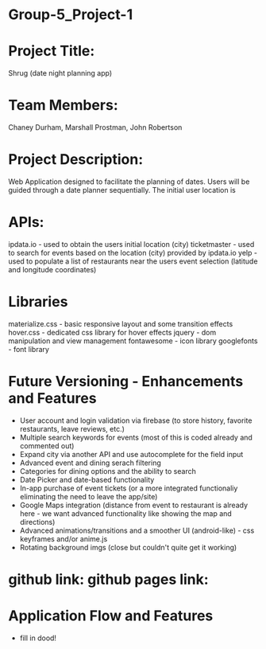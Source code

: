 # Group-5_Project-1

# Project Title: 
Shrug (date night planning app)

# Team Members: 
Chaney Durham, Marshall Prostman, John Robertson

# Project Description: 
Web Application designed to facilitate the planning of dates.
Users will be guided through a date planner sequentially.
The initial user location is 

# APIs:
ipdata.io - used to obtain the users initial location (city)
ticketmaster - used to search for events based on the location (city) provided by ipdata.io 
yelp - used to populate a list of restaurants near the users event selection (latitude and longitude coordinates)

# Libraries
materialize.css - basic responsive layout and some transition effects
hover.css - dedicated css library for hover effects
jquery - dom manipulation and view management 
fontawesome - icon library
googlefonts - font library

# Future Versioning - Enhancements and Features
- User account and login validation via firebase (to store history, favorite restaurants, leave reviews, etc.)
- Multiple search keywords for events (most of this is coded already and commented out)
- Expand city via another API and use autocomplete for the field input
- Advanced event and dining serach filtering
- Categories for dining options and the ability to search
- Date Picker and date-based functionality 
- In-app purchase of event tickets (or a more integrated functionaliy eliminating the need to leave the app/site)
- Google Maps integration (distance from event to restaurant is already here - we want advanced functionality like showing the map and directions)
- Advanced animations/transitions and a smoother UI (android-like) - css keyframes and/or anime.js
- Rotating background imgs (close but couldn't quite get it working)    

github link: 
github pages link: 
====================================================================================

# Application Flow and Features

- fill in dood!



